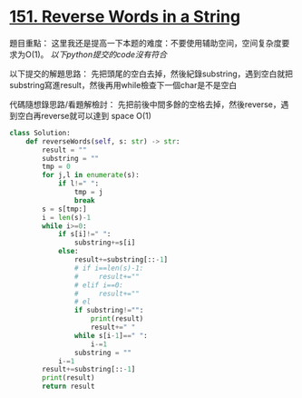 # [151. Reverse Words in a String](https://leetcode.com/problems/reverse-words-in-a-string/)

題目重點：
这里我还是提高一下本题的难度：不要使用辅助空间，空间复杂度要求为O(1)。
*以下python提交的code沒有符合*


以下提交的解題思路：
先把頭尾的空白去掉，然後紀錄substring，遇到空白就把substring寫進result，然後再用while檢查下一個char是不是空白

代碼隨想錄思路/看題解檢討：
先把前後中間多餘的空格去掉，然後reverse，遇到空白再reverse就可以達到 space O(1)

```python
class Solution:
    def reverseWords(self, s: str) -> str:
        result = ""
        substring = ""
        tmp = 0
        for j,l in enumerate(s):
            if l!=" ":
                tmp = j
                break
        s = s[tmp:]
        i = len(s)-1
        while i>=0:
            if s[i]!=" ":
                substring+=s[i]
            else:
                result+=substring[::-1]
                # if i==len(s)-1:
                #     result+=""
                # elif i==0:
                #     result+=""
                # el
                if substring!="":
                    print(result)
                    result+=" "
                while s[i-1]==" ":
                    i-=1
                substring = ""
            i-=1
        result+=substring[::-1]
        print(result)
        return result
```